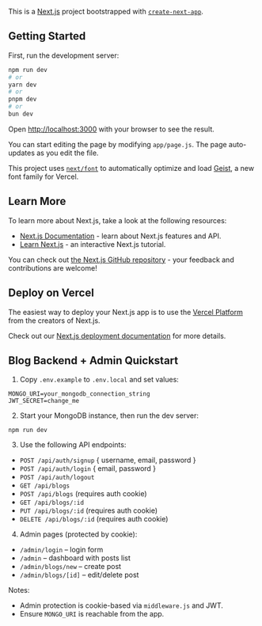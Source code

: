 This is a [Next.js](https://nextjs.org) project bootstrapped with [`create-next-app`](https://github.com/vercel/next.js/tree/canary/packages/create-next-app).

## Getting Started

First, run the development server:

```bash
npm run dev
# or
yarn dev
# or
pnpm dev
# or
bun dev
```

Open [http://localhost:3000](http://localhost:3000) with your browser to see the result.

You can start editing the page by modifying `app/page.js`. The page auto-updates as you edit the file.

This project uses [`next/font`](https://nextjs.org/docs/app/building-your-application/optimizing/fonts) to automatically optimize and load [Geist](https://vercel.com/font), a new font family for Vercel.

## Learn More

To learn more about Next.js, take a look at the following resources:

- [Next.js Documentation](https://nextjs.org/docs) - learn about Next.js features and API.
- [Learn Next.js](https://nextjs.org/learn) - an interactive Next.js tutorial.

You can check out [the Next.js GitHub repository](https://github.com/vercel/next.js) - your feedback and contributions are welcome!

## Deploy on Vercel

The easiest way to deploy your Next.js app is to use the [Vercel Platform](https://vercel.com/new?utm_medium=default-template&filter=next.js&utm_source=create-next-app&utm_campaign=create-next-app-readme) from the creators of Next.js.

Check out our [Next.js deployment documentation](https://nextjs.org/docs/app/building-your-application/deploying) for more details.

## Blog Backend + Admin Quickstart

1. Copy `.env.example` to `.env.local` and set values:

```
MONGO_URI=your_mongodb_connection_string
JWT_SECRET=change_me
```

2. Start your MongoDB instance, then run the dev server:

```
npm run dev
```

3. Use the following API endpoints:

- `POST /api/auth/signup` { username, email, password }
- `POST /api/auth/login` { email, password }
- `POST /api/auth/logout`
- `GET /api/blogs`
- `POST /api/blogs` (requires auth cookie)
- `GET /api/blogs/:id`
- `PUT /api/blogs/:id` (requires auth cookie)
- `DELETE /api/blogs/:id` (requires auth cookie)

4. Admin pages (protected by cookie):

- `/admin/login` – login form
- `/admin` – dashboard with posts list
- `/admin/blogs/new` – create post
- `/admin/blogs/[id]` – edit/delete post

Notes:

- Admin protection is cookie-based via `middleware.js` and JWT.
- Ensure `MONGO_URI` is reachable from the app.
